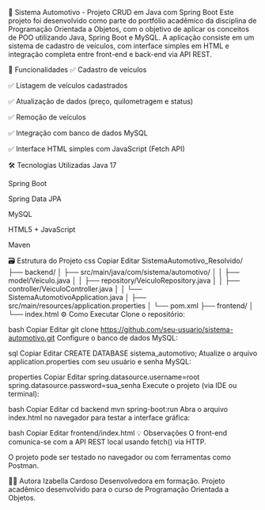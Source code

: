 🚗 Sistema Automotivo - Projeto CRUD em Java com Spring Boot
Este projeto foi desenvolvido como parte do portfólio acadêmico da disciplina de Programação Orientada a Objetos, com o objetivo de aplicar os conceitos de POO utilizando Java, Spring Boot e MySQL. A aplicação consiste em um sistema de cadastro de veículos, com interface simples em HTML e integração completa entre front-end e back-end via API REST.

📌 Funcionalidades
✅ Cadastro de veículos

✅ Listagem de veículos cadastrados

✅ Atualização de dados (preço, quilometragem e status)

✅ Remoção de veículos

✅ Integração com banco de dados MySQL

✅ Interface HTML simples com JavaScript (Fetch API)

🛠 Tecnologias Utilizadas
Java 17

Spring Boot

Spring Data JPA

MySQL

HTML5 + JavaScript

Maven

🗃️ Estrutura do Projeto
css
Copiar
Editar
SistemaAutomotivo_Resolvido/
├── backend/
│   ├── src/main/java/com/sistema/automotivo/
│   │   ├── model/Veiculo.java
│   │   ├── repository/VeiculoRepository.java
│   │   ├── controller/VeiculoController.java
│   │   └── SistemaAutomotivoApplication.java
│   ├── src/main/resources/application.properties
│   └── pom.xml
├── frontend/
│   └── index.html
⚙️ Como Executar
Clone o repositório:

bash
Copiar
Editar
git clone https://github.com/seu-usuario/sistema-automotivo.git
Configure o banco de dados MySQL:

sql
Copiar
Editar
CREATE DATABASE sistema_automotivo;
Atualize o arquivo application.properties com seu usuário e senha MySQL:

properties
Copiar
Editar
spring.datasource.username=root
spring.datasource.password=sua_senha
Execute o projeto (via IDE ou terminal):

bash
Copiar
Editar
cd backend
mvn spring-boot:run
Abra o arquivo index.html no navegador para testar a interface gráfica:

bash
Copiar
Editar
frontend/index.html
💡 Observações
O front-end comunica-se com a API REST local usando fetch() via HTTP.

O projeto pode ser testado no navegador ou com ferramentas como Postman.

👩‍💻 Autora
Izabella Cardoso
Desenvolvedora em formação.
Projeto acadêmico desenvolvido para o curso de Programação Orientada a Objetos.
